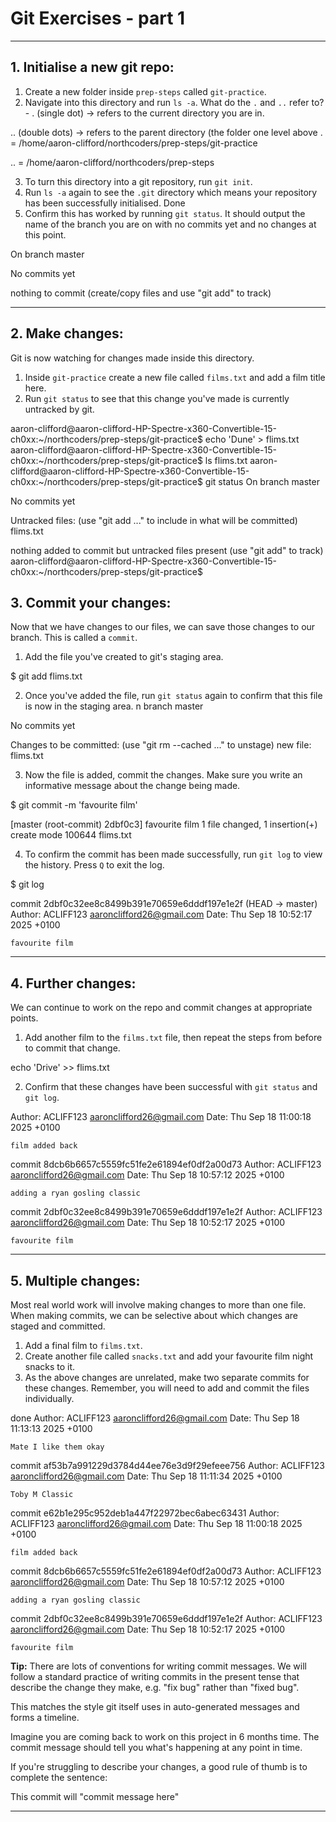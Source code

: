# Git Exercises - part 1

---

## 1. Initialise a new git repo:

1. Create a new folder inside `prep-steps` called `git-practice`. 
2. Navigate into this directory and run `ls -a`. What do the `.` and `..` refer to? - . (single dot) → refers to the current directory you are in.

.. (double dots) → refers to the parent directory (the folder one level above
. = /home/aaron-clifford/northcoders/prep-steps/git-practice

.. = /home/aaron-clifford/northcoders/prep-steps

3. To turn this directory into a git repository, run `git init`.
4. Run `ls -a` again to see the `.git` directory which means your repository has been successfully initialised. Done 
5. Confirm this has worked by running `git status`. It should output the name of the branch you are on with no commits yet and no changes at this point.

On branch master

No commits yet

nothing to commit (create/copy files and use "git add" to track)


---

## 2. Make changes:

Git is now watching for changes made inside this directory.

1. Inside `git-practice` create a new file called `films.txt` and add a film title here.
2. Run `git status` to see that this change you've made is currently untracked by git.

aaron-clifford@aaron-clifford-HP-Spectre-x360-Convertible-15-ch0xx:~/northcoders/prep-steps/git-practice$ echo 'Dune' > flims.txt
aaron-clifford@aaron-clifford-HP-Spectre-x360-Convertible-15-ch0xx:~/northcoders/prep-steps/git-practice$ ls
flims.txt
aaron-clifford@aaron-clifford-HP-Spectre-x360-Convertible-15-ch0xx:~/northcoders/prep-steps/git-practice$ git status
On branch master

No commits yet

Untracked files:
  (use "git add <file>..." to include in what will be committed)
	flims.txt

nothing added to commit but untracked files present (use "git add" to track)
aaron-clifford@aaron-clifford-HP-Spectre-x360-Convertible-15-ch0xx:~/northcoders/prep-steps/git-practice$ 



## 3. Commit your changes:

Now that we have changes to our files, we can save those changes to our branch. This is called a `commit`.

1. Add the file you've created to git's staging area.

$ git add flims.txt

2. Once you've added the file, run `git status` again to confirm that this file is now in the staging area.
n branch master

No commits yet

Changes to be committed:
  (use "git rm --cached <file>..." to unstage)
	new file:   flims.txt


3. Now the file is added, commit the changes. Make sure you write an informative message about the change being made.

$ git commit -m 'favourite film'

[master (root-commit) 2dbf0c3] favourite film
 1 file changed, 1 insertion(+)
 create mode 100644 flims.txt


4. To confirm the commit has been made successfully, run `git log` to view the history. Press `Q` to exit the log.

$ git log 

commit 2dbf0c32ee8c8499b391e70659e6dddf197e1e2f (HEAD -> master)
Author: ACLIFF123 <aaronclifford26@gmail.com>
Date:   Thu Sep 18 10:52:17 2025 +0100

    favourite film


---

## 4. Further changes:

We can continue to work on the repo and commit changes at appropriate points.

1. Add another film to the `films.txt` file, then repeat the steps from before to commit that change.

echo 'Drive' >> flims.txt

2. Confirm that these changes have been successful with `git status` and `git log`.

Author: ACLIFF123 <aaronclifford26@gmail.com>
Date:   Thu Sep 18 11:00:18 2025 +0100

    film added back

commit 8dcb6b6657c5559fc51fe2e61894ef0df2a00d73
Author: ACLIFF123 <aaronclifford26@gmail.com>
Date:   Thu Sep 18 10:57:12 2025 +0100

    adding a ryan gosling classic

commit 2dbf0c32ee8c8499b391e70659e6dddf197e1e2f
Author: ACLIFF123 <aaronclifford26@gmail.com>
Date:   Thu Sep 18 10:52:17 2025 +0100

    favourite film

---

## 5. Multiple changes:

Most real world work will involve making changes to more than one file. When making commits, we can be selective about which changes are staged and committed.

1. Add a final film to `films.txt`.
2. Create another file called `snacks.txt` and add your favourite film night snacks to it.
3. As the above changes are unrelated, make two separate commits for these changes. Remember, you will need to add and commit the files individually.

done 
Author: ACLIFF123 <aaronclifford26@gmail.com>
Date:   Thu Sep 18 11:13:13 2025 +0100

    Mate I like them okay

commit af53b7a991229d3784d44ee76e3d9f29efeee756
Author: ACLIFF123 <aaronclifford26@gmail.com>
Date:   Thu Sep 18 11:11:34 2025 +0100

    Toby M Classic

commit e62b1e295c952deb1a447f22972bec6abec63431
Author: ACLIFF123 <aaronclifford26@gmail.com>
Date:   Thu Sep 18 11:00:18 2025 +0100

    film added back

commit 8dcb6b6657c5559fc51fe2e61894ef0df2a00d73
Author: ACLIFF123 <aaronclifford26@gmail.com>
Date:   Thu Sep 18 10:57:12 2025 +0100

    adding a ryan gosling classic

commit 2dbf0c32ee8c8499b391e70659e6dddf197e1e2f
Author: ACLIFF123 <aaronclifford26@gmail.com>
Date:   Thu Sep 18 10:52:17 2025 +0100

    favourite film



**Tip:** There are lots of conventions for writing commit messages. We will follow a standard practice of writing commits in the present tense that describe the change they make, e.g. "fix bug" rather than "fixed bug".

This matches the style git itself uses in auto-generated messages and forms a timeline.

Imagine you are coming back to work on this project in 6 months time. The commit message should tell you what's happening at any point in time.

If you're struggling to describe your changes, a good rule of thumb is to complete the sentence:

This commit will "commit message here"

---
